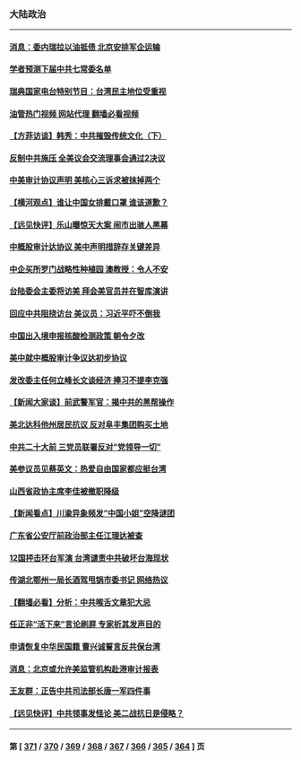 ### 大陆政治
---
#### [消息：委内瑞拉以油抵债 北京安排军企运输](../../pages/ncid277/n13811146.md?08271245) 
#### [学者预测下届中共七常委名单](../../pages/ncid277/n13811082.md?08271245) 
#### [瑞典国家电台特别节目：台湾民主地位受重视](../../pages/ncid277/n13810737.md?08271245) 
#### [油管热门视频 网站代理 翻墙必看视频](http://209.222.30.114:81/youtube.html?08271245)
#### [【方菲访谈】韩秀：中共摧毁传统文化（下）](../../pages/ncid277/n13810993.md?08271245) 
#### [反制中共施压 全美议会交流理事会通过2决议](../../pages/ncid277/n13811053.md?08271245) 
#### [中美审计协议声明 美核心三诉求被抹掉两个](../../pages/ncid277/n13810979.md?08271245) 
#### [【横河观点】谁让中国女排戴口罩 谁该道歉？](../../pages/ncid277/n13811034.md?08271245) 
#### [【远见快评】乐山曝惊天大案 闹市出骇人黑幕](../../pages/ncid277/n13811021.md?08271245) 
#### [中概股审计达协议 美中声明措辞存关键差异](../../pages/ncid277/n13810973.md?08271245) 
#### [中企买所罗门战略性种植园 澳教授：令人不安](../../pages/ncid277/n13810943.md?08271245) 
#### [台陆委会主委将访美 拜会美官员并在智库演讲](../../pages/ncid277/n13810778.md?08271245) 
#### [回应中共阻挠访台 美议员：习近平吓不倒我](../../pages/ncid277/n13810941.md?08271245) 
#### [中国出入境申报核酸检测政策 朝令夕改](../../pages/ncid277/n13810913.md?08271245) 
#### [美中就中概股审计争议达初步协议](../../pages/ncid277/n13810874.md?08271245) 
#### [发改委主任何立峰长文谈经济 捧习不提李克强](../../pages/ncid277/n13810803.md?08271245) 
#### [【新闻大家谈】前武警军官：揭中共的黑帮操作](../../pages/ncid277/n13810780.md?08271245) 
#### [美北达科他州居民抗议 反对阜丰集团购买土地](../../pages/ncid277/n13810771.md?08271245) 
#### [中共二十大前 三党员联署反对“党领导一切”](../../pages/ncid277/n13810399.md?08271245) 
#### [美参议员见蔡英文：热爱自由国家都应挺台湾](../../pages/ncid277/n13810597.md?08271245) 
#### [山西省政协主席李佳被撤职降级](../../pages/ncid277/n13810639.md?08271245) 
#### [【新闻看点】川渝异象频发“中国小姐”空降谜团](../../pages/ncid277/n13810278.md?08271245) 
#### [广东省公安厅前政治部主任江理达被查](../../pages/ncid277/n13810517.md?08271245) 
#### [12国抨击环台军演 台湾谴责中共破坏台海现状](../../pages/ncid277/n13810397.md?08271245) 
#### [传湖北鄂州一局长酒驾甩锅市委书记 网络热议](../../pages/ncid277/n13810409.md?08271245) 
#### [【翻墙必看】分析：中共喉舌文章犯大忌](../../pages/ncid277/n13810445.md?08271245) 
#### [任正非“活下来”言论刷屏 专家析其发声目的](../../pages/ncid277/n13810403.md?08271245) 
#### [申请恢复中华民国籍 曹兴诚誓言反共保台湾](../../pages/ncid277/n13810344.md?08271245) 
#### [消息：北京或允许美监管机构赴港审计报表](../../pages/ncid277/n13810238.md?08271245) 
#### [王友群：正告中共司法部长唐一军四件事](../../pages/ncid277/n13810266.md?08271245) 
#### [【远见快评】中共领事发怪论 美二战抗日是侵略？](../../pages/ncid277/n13810307.md?08271245) 

---
#### 第 [ [371](./371.md?08271245) / [370](./370.md?08271245) / [369](./369.md?08271245) / [368](./368.md?08271245) / [367](./367.md?08271245) / [366](./366.md?08271245) / [365](./365.md?08271245) / [364](./364.md?08271245) ] 页
